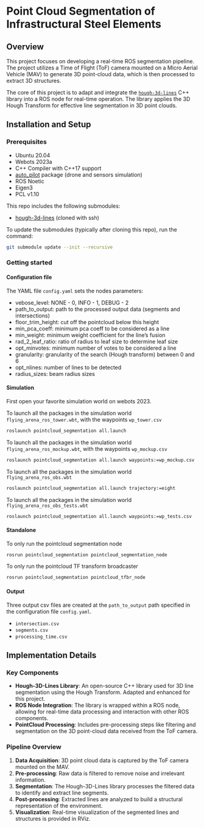 # Point Cloud Segmentation of Infrastructural Steel Elements

## Overview

This project focuses on developing a real-time ROS segmentation pipeline. The project utilizes a Time of Flight (ToF) camera mounted on a Micro Aerial Vehicle (MAV) to generate 3D point-cloud data, which is then processed to extract 3D structures.

The core of this project is to adapt and integrate the [`hough-3d-lines`](https://github.com/LucasWaelti/hough-3d-lines) C++ library into a ROS node for real-time operation. The library applies the 3D Hough Transform for effective line segmentation in 3D point clouds. 

## Installation and Setup

### Prerequisites
- Ubuntu 20.04
- Webots 2023a
- C++ Compiler with C++17 support
- [auto_pilot](https://gitlab.epfl.ch/waelti/auto_pilot) package (drone and sensors simulation)
- ROS Noetic
- Eigen3
- PCL v1.10

This repo includes the following submodules:
- [hough-3d-lines](https://github.com/LucasWaelti/hough-3d-lines) (cloned with ssh)

To update the submodules (typically after cloning this repo), run the command:
```bash
git submodule update --init --recursive
```

### Getting started

#### Configuration file

The YAML file `config.yaml` sets the nodes parameters:
- vebose_level: NONE - 0, INFO - 1, DEBUG - 2
- path_to_output: path to the processed output data (segments and intersections)
- floor_trim_height: cut off the pointcloud below this height
- min_pca_coeff: minimum pca coeff to be considered as a line
- min_weight: minimum weight coefficient for the line’s fusion
- rad_2_leaf_ratio: ratio of radius to leaf size to determine leaf size
- opt_minvotes: minimum number of votes to be considered a line
- granularity: granularity of the search (Hough transform) between 0 and 6
- opt_nlines: number of lines to be detected
- radius_sizes: beam radius sizes

#### Simulation

First open your favorite simulation world on webots 2023. 

To launch all the packages in the simulation world `flying_arena_ros_tower.wbt`, with the waypoints `wp_tower.csv`
```bash
roslaunch pointcloud_segmentation all.launch
```

To launch all the packages in the simulation world `flying_arena_ros_mockup.wbt`, with the waypoints `wp_mockup.csv`
```bash
roslaunch pointcloud_segmentation all.launch waypoints:=wp_mockup.csv
```

To launch all the packages in the simulation world `flying_arena_ros_obs.wbt`
```bash
roslaunch pointcloud_segmentation all.launch trajectory:=eight
```

To launch all the packages in the simulation world `flying_arena_ros_obs_tests.wbt`
```bash
roslaunch pointcloud_segmentation all.launch waypoints:=wp_tests.csv
```
#### Standalone

To only run the pointcloud segmentation node 
```bash
rosrun pointcloud_segmentation pointcloud_segmentation_node
```

To only run the pointcloud TF transform broadcaster
```bash
rosrun pointcloud_segmentation pointcloud_tfbr_node
```

#### Output
Three output csv files are created at the `path_to_output` path specified in the configuration file `config.yaml`.
- `intersection.csv`
- `segments.csv`
- `processing_time.csv`


## Implementation Details

### Key Components
- **Hough-3D-Lines Library**: An open-source C++ library used for 3D line segmentation using the Hough Transform. Adapted and enhanced for this project.
- **ROS Node Integration**: The library is wrapped within a ROS node, allowing for real-time data processing and interaction with other ROS components.
- **PointCloud Processing**: Includes pre-processing steps like filtering and segmentation on the 3D point-cloud data received from the ToF camera.

### Pipeline Overview
1. **Data Acquisition**: 3D point cloud data is captured by the ToF camera mounted on the MAV.
2. **Pre-processing**: Raw data is filtered to remove noise and irrelevant information.
3. **Segmentation**: The Hough-3D-Lines library processes the filtered data to identify and extract line segments.
4. **Post-processing**: Extracted lines are analyzed to build a structural representation of the environment.
5. **Visualization**: Real-time visualization of the segmented lines and structures is provided in RViz.

